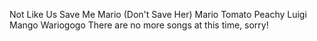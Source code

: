 Not Like Us
Save Me Mario (Don't Save Her)
Mario Tomato
Peachy Luigi
Mango Wariogogo
There are no more songs at this time, sorry!
